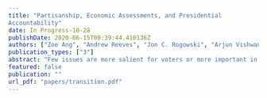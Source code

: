 ```yaml
---
title: "Partisanship, Economic Assessments, and Presidential
Accountability"
date: In Progress-10-28
publishDate: 2020-06-15T00:39:44.410136Z
authors: ["Zoe Ang", "Andrew Reeves", "Jon C. Rogowski", "Arjun Vishwanath"]
publication_types: ["3"]
abstract: "Few issues are more salient for voters or more important in political decision making than economic conditions, and no American public ocial is more closely associated with the economy than the president. Existing scholarship disagrees, however, about how partisan loyalties affect economic evaluations. We study how partisan control of the presidency affects economic perceptions using nine waves of panel data collected around the 2016 presidential election from a national probability sample. We nd that while individual-level perceptions are largely stable across time, the change in partisan control of the White House was associated with more positive evaluations among Republicans and more negative evaluations among Democrats. However, these eects are statistically signicant yet substantively modest in magnitude. Our results indicate that partisanship is less strongly associated with economic assessments than previous scholarship has claimed and suggest more sanguine conclusions about the prospects for presidential accountability even in a partisan era."
featured: false
publication: ""
url_pdf: "papers/transition.pdf"
---
```


